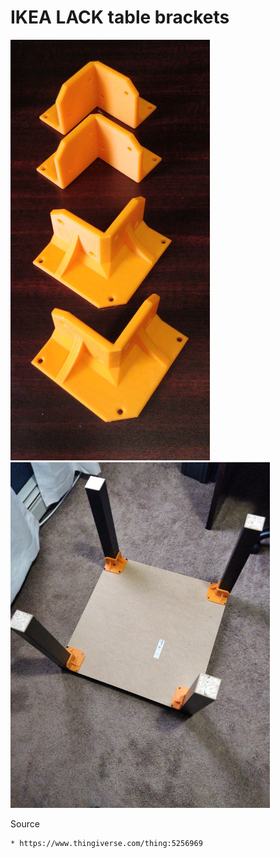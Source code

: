 # IKEA LACK table brackets

![](lack-table-braces.jpg)
![](lack-table-braces-2.jpg)

Source

    * https://www.thingiverse.com/thing:5256969
